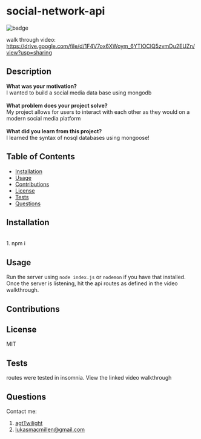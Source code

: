 
# social-network-api
![badge](https://img.shields.io/badge/License-MIT-yellow.svg)

walk through video: https://drive.google.com/file/d/1F4V7ox6XWoym_6YTIOClQ5zvmDu2EUZn/view?usp=sharing

## Description
**What was your motivation?** <br>
I wanted to build a social media data base using mongodb <br><br>
**What problem does your project solve?** <br>
My project allows for users to interact with each other as they would on a modern social media platform <br><br>
**What did you learn from this project?** <br>
I learned the syntax of nosql databases using mongoose!
        
## Table of Contents
- [Installation](#installation)
- [Usage](#usage)
- [Contributions](#contributions)
- [License](#license)
- [Tests](#tests)
- [Questions](#questions)
        
## Installation
<br>1. npm i
        
## Usage
Run the server using `node index.js` or `nodemon` if you have that installed. Once the server is listening, hit the api routes as defined in the video walkthrough.
        
## Contributions

        
## License
MIT
        
## Tests
routes were tested in insomnia. View the linked video walkthrough
        
## Questions
Contact me: 
1. [agtTwilight](https://github.com/agtTwilight)
2. [lukasmacmillen@gmail.com](mailto:lukasmacmillen@gmail.com)